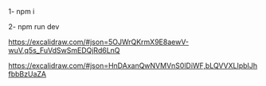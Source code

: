1- npm i    


2- npm run dev    


https://excalidraw.com/#json=5OJWrQKrmX9E8aewV-wuV,q5s_FuVdSwSmEDQjRd6LnQ      


https://excalidraw.com/#json=HnDAxanQwNVMVnS0lDiWF,bLQVVXLIpbIJhfbbBzUaZA
